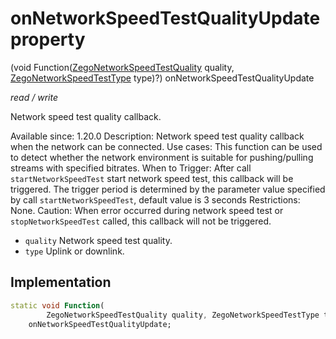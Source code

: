 


# onNetworkSpeedTestQualityUpdate property







(void Function([ZegoNetworkSpeedTestQuality](../../zego_uikit_prebuilt_live_audio_room/ZegoNetworkSpeedTestQuality-class.md) quality, [ZegoNetworkSpeedTestType](../../zego_uikit_prebuilt_live_audio_room/ZegoNetworkSpeedTestType.md) type)?) onNetworkSpeedTestQualityUpdate
  
_<span class="feature">read / write</span>_



<p>Network speed test quality callback.</p>
<p>Available since: 1.20.0
Description: Network speed test quality callback when the network can be connected.
Use cases: This function can be used to detect whether the network environment is suitable for pushing/pulling streams with specified bitrates.
When to Trigger: After call <code>startNetworkSpeedTest</code> start network speed test, this callback will be triggered. The trigger period is determined by the parameter value specified by call <code>startNetworkSpeedTest</code>, default value is 3 seconds
Restrictions: None.
Caution: When error occurred during network speed test or <code>stopNetworkSpeedTest</code> called, this callback will not be triggered.</p>
<ul>
<li><code>quality</code> Network speed test quality.</li>
<li><code>type</code> Uplink or downlink.</li>
</ul>



## Implementation

```dart
static void Function(
        ZegoNetworkSpeedTestQuality quality, ZegoNetworkSpeedTestType type)?
    onNetworkSpeedTestQualityUpdate;
```







